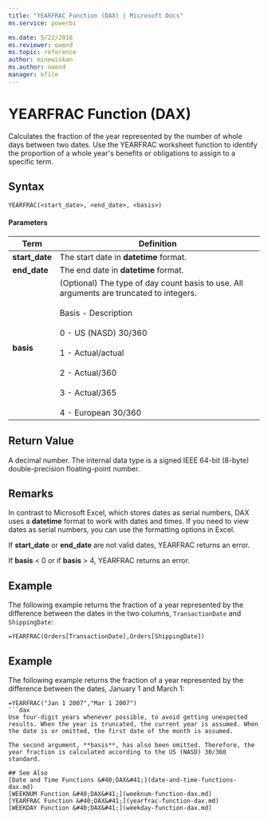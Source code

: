 ```yaml
---
title: "YEARFRAC Function (DAX) | Microsoft Docs"
ms.service: powerbi 

ms.date: 5/22/2018
ms.reviewer: owend
ms.topic: reference
author: minewiskan
ms.author: owend
manager: kfile
---
```

# YEARFRAC Function (DAX)
Calculates the fraction of the year represented by the number of whole days between two dates. Use the YEARFRAC worksheet function to identify the proportion of a whole year's benefits or obligations to assign to a specific term.  
  
## Syntax  
  
```dax
YEARFRAC(<start_date>, <end_date>, <basis>)  
```
  
#### Parameters  
  
|Term|Definition|  
|--------|--------------|  
|**start_date**|The start date in **datetime** format.|  
|**end_date**|The end date in **datetime** format.|  
|**basis**|(Optional) The type of day count basis to use. All arguments are truncated to integers.<br /><br />Basis - Description<br /><br />0 - US (NASD) 30/360<br /><br />1 -  Actual/actual<br /><br />2 - Actual/360<br /><br />3 -   Actual/365<br /><br />4 - European 30/360|  
  
## Return Value  
A decimal number. The internal data type is a signed IEEE 64-bit (8-byte) double-precision floating-point number.  
  
## Remarks  
In contrast to Microsoft Excel, which stores dates as serial numbers, DAX uses a **datetime** format to work with dates and times. If you need to view dates as serial numbers, you can use the formatting options in Excel.  
  
If **start_date** or **end_date** are not valid dates, YEARFRAC returns an error.  
  
If **basis** &lt; 0 or if **basis** &gt; 4, YEARFRAC returns an error.  
  
## Example  
The following example returns the fraction of a year represented by the difference between the dates in the two columns, `TransactionDate` and `ShippingDate`:  
  
```dax
=YEARFRAC(Orders[TransactionDate],Orders[ShippingDate])  
```
  
## Example  
The following example returns the fraction of a year represented by the difference between the dates, January 1 and March 1:  
  
```dax
=YEARFRAC("Jan 1 2007","Mar 1 2007")  
```dax
Use four-digit years whenever possible, to avoid getting unexpected results. When the year is truncated, the current year is assumed. When the date is or omitted, the first date of the month is assumed.  
  
The second argument, **basis**, has also been omitted. Therefore, the year fraction is calculated according to the US (NASD) 30/360 standard.  
  
## See Also  
[Date and Time Functions &#40;DAX&#41;](date-and-time-functions-dax.md)  
[WEEKNUM Function &#40;DAX&#41;](weeknum-function-dax.md)  
[YEARFRAC Function &#40;DAX&#41;](yearfrac-function-dax.md)  
[WEEKDAY Function &#40;DAX&#41;](weekday-function-dax.md)  
  
